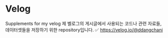 # Velog
Supplements for my velog
제 벨로그의 게시글에서 사용되는 코드나 관련 자료들, 데이터셋들을 저장하기 위한 repository입니다.
✅ https://velog.io/@ddangchani
